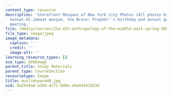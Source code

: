 ```yaml
---
content_type: resource
description: 'Storefront Mosques of New York City Photos (All photos by Susan Slyomovics):
  Sunnat-Ul-Jamaat mosque, the Bronx: Prophet''s birthday and annual general election
  meeting.'
file: /media/courses/21a-453-anthropology-of-the-middle-east-spring-2004/8a25e9ada1bbdc728d9ae9a4d431d23d_muslimspace40.jpg
file_type: image/jpeg
image_metadata:
  caption: ''
  credit: ''
  image-alt: ''
learning_resource_types: []
ocw_type: OCWImage
parent_title: Study Materials
parent_type: CourseSection
resourcetype: Image
title: muslimspace40.jpg
uid: 8a25e9ad-a1bb-dc72-8d9a-e9a4d431d23d
---
```

